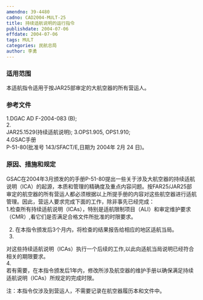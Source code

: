 ```yaml
---
amendno: 39-4480  
cadno: CAD2004-MULT-25  
title: 持续适航说明的运行指令  
publishdate: 2004-07-06  
effdate: 2004-07-06  
tags: MULT  
categories: 民航总局  
author: 李勇  
---
```

  
### 适用范围  
本适航指令适用于按JAR25部审定的大航空器的所有营运人。  
  
<!--more-->  
### 参考文件  
1.DGAC AD F-2004-083 (B);  
2.  
JAR25.1529(持续适航说明); 3.OPS1.905, OPS1.910;  
4.GSAC手册  
P-51-80(批准号 143/SFACT/E,日期为 2004年 2月 24 日)。  
  
### 原因、措施和规定  
GSAC在2004年3月颁发的的手册P-51-80提出一些关于涉及大航空器的持续适航说明（ICA）的起源，本质和管理的精确度及重点内容问题。按FAR25/JAR25部审定的航空器的所有营运人都必须根据以上所提手册的内容对这些航空器进行适航管理。因此，营运人要求完成下面的工作，除非事先已经完成：  
1.检查所有持续适航说明（ICAs），特别是适航限制项目（ALI）和审定维护要求（CMR）,看它们是否满足合格文件所批准的时限要求。  
        
2. 在本指令颁发后3个月内，将检查的结果报告给相应的地区适航当局。  
3.  
对这些持续适航说明（ICAs）执行一个后续的工作,以此向适航当局说明已经符合相关的期限要求。  
4.  
若有需要，在本指令颁发后1年内，修改所涉及航空器的维护手册以确保满足持续适航说明（ICAs）所规定的完成时限。  
  
注：本指令仅涉及到营运人，不需要记录在航空器履历本和文件中。  

